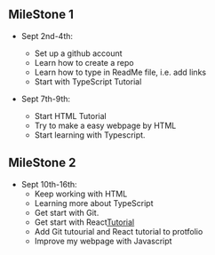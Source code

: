 ## MileStone 1
* Sept 2nd-4th:
   * Set up a github account
   * Learn how to create a repo
   * Learn how to type in ReadMe file, i.e. add links
   * Start with TypeScript Tutorial
 
* Sept 7th-9th:
   * Start HTML Tutorial
   * Try to make a easy webpage by HTML
   * Start learning with Typescript.

## MileStone 2
* Sept 10th-16th:
   * Keep working with HTML
   * Learning more about TypeScript
   * Get start with Git.
   * Get start with React[Tutorial](https://reactjs.org/tutorial/tutorial.html)
   * Add Git tutourial and React tutorial to protfolio
   * Improve my webpage with Javascript
